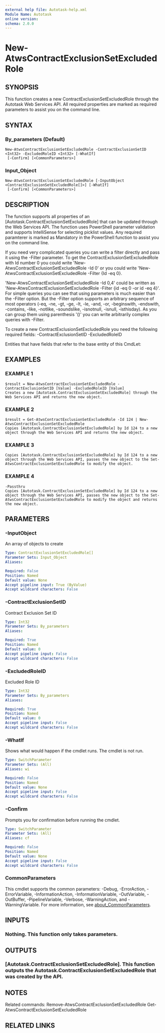 ```yaml
---
external help file: Autotask-help.xml
Module Name: Autotask
online version:
schema: 2.0.0
---
```


# New-AtwsContractExclusionSetExcludedRole

## SYNOPSIS
This function creates a new ContractExclusionSetExcludedRole through the Autotask Web Services API.
All required properties are marked as required parameters to assist you on the command line.

## SYNTAX

### By_parameters (Default)
```
New-AtwsContractExclusionSetExcludedRole -ContractExclusionSetID <Int32> -ExcludedRoleID <Int32> [-WhatIf]
 [-Confirm] [<CommonParameters>]
```

### Input_Object
```
New-AtwsContractExclusionSetExcludedRole [-InputObject <ContractExclusionSetExcludedRole[]>] [-WhatIf]
 [-Confirm] [<CommonParameters>]
```

## DESCRIPTION
The function supports all properties of an \[Autotask.ContractExclusionSetExcludedRole\] that can be updated through the Web Services API.
The function uses PowerShell parameter validation  and supports IntelliSense for selecting picklist values.
Any required paramterer is marked as Mandatory in the PowerShell function to assist you on the command line.

If you need very complicated queries you can write a filter directly and pass it using the -Filter parameter.
To get the ContractExclusionSetExcludedRole with Id number 0 you could write 'New-AtwsContractExclusionSetExcludedRole -Id 0' or you could write 'New-AtwsContractExclusionSetExcludedRole -Filter {Id -eq 0}.

'New-AtwsContractExclusionSetExcludedRole -Id 0,4' could be written as 'New-AtwsContractExclusionSetExcludedRole -Filter {id -eq 0 -or id -eq 4}'.
For simple queries you can see that using parameters is much easier than the -Filter option.
But the -Filter option supports an arbitrary sequence of most operators (-eq, -ne, -gt, -ge, -lt, -le, -and, -or, -beginswith, -endswith, -contains, -like, -notlike, -soundslike, -isnotnull, -isnull, -isthisday).
As you can group them using parenthesis '()' you can write arbitrarily complex queries with -Filter. 

To create a new ContractExclusionSetExcludedRole you need the following required fields:
 -ContractExclusionSetID
 -ExcludedRoleID

Entities that have fields that refer to the base entity of this CmdLet:

## EXAMPLES

### EXAMPLE 1
```
$result = New-AtwsContractExclusionSetExcludedRole -ContractExclusionSetID [Value] -ExcludedRoleID [Value]
Creates a new [Autotask.ContractExclusionSetExcludedRole] through the Web Services API and returns the new object.
```

### EXAMPLE 2
```
$result = Get-AtwsContractExclusionSetExcludedRole -Id 124 | New-AtwsContractExclusionSetExcludedRole 
Copies [Autotask.ContractExclusionSetExcludedRole] by Id 124 to a new object through the Web Services API and returns the new object.
```

### EXAMPLE 3
```
Copies [Autotask.ContractExclusionSetExcludedRole] by Id 124 to a new object through the Web Services API, passes the new object to the Set-AtwsContractExclusionSetExcludedRole to modify the object.
```

### EXAMPLE 4
```
-Passthru
Copies [Autotask.ContractExclusionSetExcludedRole] by Id 124 to a new object through the Web Services API, passes the new object to the Set-AtwsContractExclusionSetExcludedRole to modify the object and returns the new object.
```

## PARAMETERS

### -InputObject
An array of objects to create

```yaml
Type: ContractExclusionSetExcludedRole[]
Parameter Sets: Input_Object
Aliases:

Required: False
Position: Named
Default value: None
Accept pipeline input: True (ByValue)
Accept wildcard characters: False
```

### -ContractExclusionSetID
Contract Exclusion Set ID

```yaml
Type: Int32
Parameter Sets: By_parameters
Aliases:

Required: True
Position: Named
Default value: 0
Accept pipeline input: False
Accept wildcard characters: False
```

### -ExcludedRoleID
Excluded Role ID

```yaml
Type: Int32
Parameter Sets: By_parameters
Aliases:

Required: True
Position: Named
Default value: 0
Accept pipeline input: False
Accept wildcard characters: False
```

### -WhatIf
Shows what would happen if the cmdlet runs.
The cmdlet is not run.

```yaml
Type: SwitchParameter
Parameter Sets: (All)
Aliases: wi

Required: False
Position: Named
Default value: None
Accept pipeline input: False
Accept wildcard characters: False
```

### -Confirm
Prompts you for confirmation before running the cmdlet.

```yaml
Type: SwitchParameter
Parameter Sets: (All)
Aliases: cf

Required: False
Position: Named
Default value: None
Accept pipeline input: False
Accept wildcard characters: False
```

### CommonParameters
This cmdlet supports the common parameters: -Debug, -ErrorAction, -ErrorVariable, -InformationAction, -InformationVariable, -OutVariable, -OutBuffer, -PipelineVariable, -Verbose, -WarningAction, and -WarningVariable. For more information, see [about_CommonParameters](http://go.microsoft.com/fwlink/?LinkID=113216).

## INPUTS

### Nothing. This function only takes parameters.
## OUTPUTS

### [Autotask.ContractExclusionSetExcludedRole]. This function outputs the Autotask.ContractExclusionSetExcludedRole that was created by the API.
## NOTES
Related commands:
Remove-AtwsContractExclusionSetExcludedRole
 Get-AtwsContractExclusionSetExcludedRole

## RELATED LINKS
